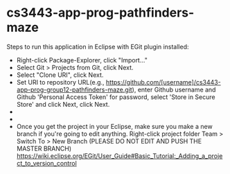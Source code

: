 # cs3443-app-prog-pathfinders-maze
Steps to run this application in Eclipse with EGit plugin installed:
- Right-click Package-Explorer, click "Import..."
- Select Git > Projects from Git, click Next.
- Select "Clone URI", click Next.
- Set URI to repository URL(e.g., https://github.com/[username]/cs3443-app-prog-group12-pathfinders-maze.git), enter Github username and Github 'Personal Access Token' for password, select 'Store in Secure Store' and click Next, click Next.
-
-
- Once you get the project in your Eclipse, make sure you make a new branch if you're going to edit anything. Right-click project folder Team > Switch To > New Branch (PLEASE DO NOT EDIT AND PUSH THE MASTER BRANCH)
https://wiki.eclipse.org/EGit/User_Guide#Basic_Tutorial:_Adding_a_project_to_version_control
